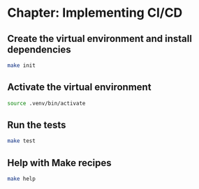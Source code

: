 # Chapter: Implementing CI/CD

## Create the virtual environment and install dependencies

```bash
make init
```

## Activate the virtual environment

```bash
source .venv/bin/activate
```

## Run the tests

```bash
make test
```

## Help with Make recipes

```bash
make help
```
